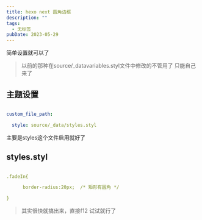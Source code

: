 ```yaml
---
title: hexo next 圆角边框
description: ""
tags:
  - 无标签
pubDate: 2023-05-29
---
```



简单设置就可以了



<!-- more -->



> 以前的那种在source/_datavariables.styl文件中修改的不管用了 只能自己来了



## 主题设置



```yaml

custom_file_path:

  style: source/_data/styles.styl

```



主要是styles这个文件启用就好了



## styles.styl



```yaml

.fadeIn{

      border-radius:20px;  /* 矩形有圆角 */

}

```



> 其实很快就搞出来，直接f12 试试就行了
